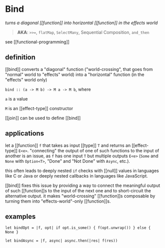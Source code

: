 # Bind

_turns a diagonal [[function]] into horizontal [[function]] in the effects world_

> **AKA**: `>>=`, `flatMap`, `SelectMany`, Sequential Composition, `and_then`

see [[functional-programming]]

## definition

[[bind]] converts a "diagonal" function ("world-crossing", that goes from "normal" world to "effects" world) into a "horizontal" function (in the "effects" world only)

`bind :: (a -> M b) -> M a -> M b`, where

`a` is a value

`M` is an [[effect-type]] constructor

[[join]] can be used to define [[bind]]

## applications

let a [[function]] `f` that takes as input [[type]] `T` and returns an [[effect-type]] `E<e>`. "connecting" the output of one of such functions to the input of another is an issue, as `f` has one input `T` but multiple outputs `E<e>` (`Some` and `None` with `Option<T>`, "Done" and "Not Done" with `Async`, etc.).

this often leads to deeply nested `if` checks with [[null]] values in languages like C or Java or deeply nested callbacks in languages like JavaScript.

[[bind]] fixes this issue by providing a way to connect the meaningful output of such [[function]]s to the input of the next one and to short-circuit the alternative output. it makes "world-crossing" [[function]]s composable by turning them into "effects-world"-only [[function]]s.

## examples

`let bindOpt = |f, opt| if opt.is_some() { f(opt.unwrap()) } else { None }`

`let bindAsync = |f, async| async.then(|res| f(res))`
